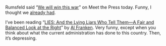 Rumsfeld said “[We will win this war](http://msnbc.com/news/965704.asp)”
on Meet the Press today. Funny, I thought we [already
had](http://www.cnn.com/SPECIALS/2003/iraq/war.tracker/05.01.index.html).

I’ve been reading “[LIES: And the Lying Liars Who Tell Them—A Fair and
Balanced Look at the Right](http://al-franken.com/book.html)” by [Al
Franken](http://al-franken.com). Very funny, except when you think about
what the current administration has done to this country. Then, it’s
depressing.
